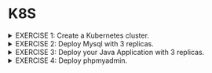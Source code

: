 # K8S

<details>
<summary> EXERCISE 1: Create a Kubernetes cluster.
</summary>
  <br>
  <code>brew install minikube</code> <br>
  <code>minikube start --driver docker</code> <br>
  <code>minikube status</code> 
<br>

</details>

<details>
<summary> EXERCISE 2: Deploy Mysql with 3 replicas.
</summary>
  <br>
  First of all, you want to deploy the mysql database. Deploy Mysql database with 3 replicas and volumes for data persistence. To simplify the process you can use Helm for that.<br>
<br>
  
##### Execute deployment from directory exercise_2/3_bitnami_with_replia:
<code> cd exercise_2/3_bitnami_with_replia</code>

##### 1. Use YAML files to create Volume and VolumeClaim

<code>kubectl apply -f sql-replica-pv.yaml</code> <br>
<code>kubectl apply -f sql-replica-pvc.yaml</code> <br>

##### 2. Use Helm Charts to create 3 SQL Instances using peristant volumes

<code>helm repo add bitnami https://charts.bitnami.com/bitnami</code> <br>
<code>helm search repo bitnami/</code> <br>
<code>helm install mysql bitnami/mysql -f sql-replica.yaml</code> <br>

##### 3. Check if pods run as expected: 
##### Enter pod
<code> kubectl exec -it pod/mysql-primary-0 -- /bin/bash </code>

##### DB login 
<code> mysql -u dev_user -p passworddev</code>
</details>


<details>
<summary> EXERCISE 3: Deploy your Java Application with 3 replicas.
</summary>
<br>
  Deploy your Java application with 3 replicas.
With docker-compose, you were setting env_vars on server. In K8s there are own components for that, so create ConfigMap and Secret with the values and reference them in the application deployment config file.<br>

##### Execute deployment from directory k8s

##### Create docker image from Java App and push it into your DockerHub Repository. 

<code>cd docker-exercise</code><br>
<code>gradle build</code><br>

Rename generated jar file to: java-mysql-project-1.0-SNAPSHOT.jar <br>

- Create and tag a docker image using existing Dockerfile:
<code>docker build -t <DOCKERHUB_USERNAME>/java_app:1.0 .</code><br>
- Check if the image got build:
<code>docker images</code><br>
- Login to Docker Hub:
<code>docker login</code><br>
- Push Image into your Dockerhub Repository:
<code>docker push <DOCKERHUB_USERNAME>/java-app:1.0</code><br>

##### 1. Create Key (login to Registry and create Secret in K8S)

```
DOCKER_REGISTRY_SERVER=https://index.docker.io/v1/
DOCKER_USER=your docker username
DOCKER_EMAIL=your dockerhub email
DOCKER_PASSWORD= dockerhub pwd

kubectl create secret docker-registry my-registry-key1 \
--docker-server=<DOCKER_REGISTRY_SERVER>
--docker-username=<DOCKERHUB_USERNAME> \
--docker-password=<DOCKERHUB_PASSWORD> \
--docker-email=<DOCKERHUB_EMAIL>
```

###### 2. Execute following commands
<code>kubectl apply -f mysql-secret.yaml</code><br>
<code>kubectl apply -f mysql-configmap.yaml</code><br>
<code>kubectl apply -f deployment.yaml</code><br>
</details>

<details>
<summary> EXERCISE 4: Deploy phpmyadmin.
</summary>
  <br>
  
  ###### 1. Create deployment yaml file for phpmyadmin instance and deploy:
  <code>kubectl apply -f phpadminyaml.yaml</code><br>

  We want users to access the application using the IP address and instead use a domain name -> Install Ingress controller in 
  the cluster and configure ingress access for your application.
  
  ###### 1. Create Controller 
  <code>minikube addons enable ingress </code><br>
  ###### 2. Write Routing Rule 
  <code>kubectl apply -f kubectl apply -f java-app-ingress.yaml</code><br>
  ###### 3. Starting tunnel for service java-app-ingress.
  <code>minikube tunnel</code><br>

  ###### 4. App availabe via
  1) java service on Browser: 127.0.0.1/8081
  2) ....
<br>

</details>

